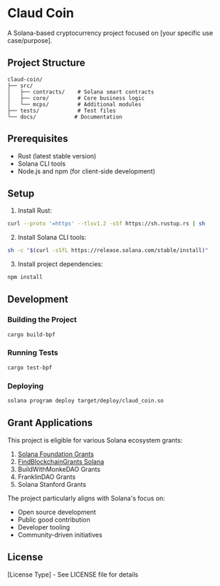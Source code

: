 # Claud Coin

A Solana-based cryptocurrency project focused on [your specific use case/purpose].

## Project Structure

```
claud-coin/
├── src/
│   ├── contracts/    # Solana smart contracts
│   ├── core/         # Core business logic
│   └── mcps/         # Additional modules
├── tests/            # Test files
└── docs/            # Documentation
```

## Prerequisites

- Rust (latest stable version)
- Solana CLI tools
- Node.js and npm (for client-side development)

## Setup

1. Install Rust:
```bash
curl --proto '=https' --tlsv1.2 -sSf https://sh.rustup.rs | sh
```

2. Install Solana CLI tools:
```bash
sh -c "$(curl -sSfL https://release.solana.com/stable/install)"
```

3. Install project dependencies:
```bash
npm install
```

## Development

### Building the Project

```bash
cargo build-bpf
```

### Running Tests

```bash
cargo test-bpf
```

### Deploying

```bash
solana program deploy target/deploy/claud_coin.so
```

## Grant Applications

This project is eligible for various Solana ecosystem grants:

1. [Solana Foundation Grants](https://solana.org/grants)
2. [FindBlockchainGrants Solana](https://findblockchaingrants.com/solana-grant-program/)
3. BuildWithMonkeDAO Grants
4. FranklinDAO Grants
5. Solana Stanford Grants

The project particularly aligns with Solana's focus on:
- Open source development
- Public good contribution
- Developer tooling
- Community-driven initiatives

## License

[License Type] - See LICENSE file for details 